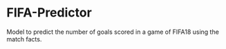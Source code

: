 # FIFA-Predictor
Model to predict the number of goals scored in a game of FIFA18 using the match facts.

